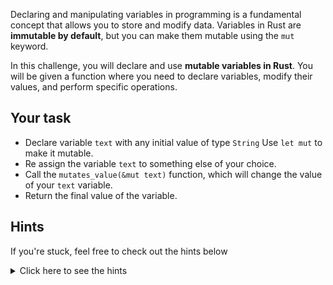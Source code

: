 Declaring and manipulating variables in programming is a fundamental concept that allows you to store and modify data. Variables in Rust are **immutable by default**, but you can make them mutable using the `mut` keyword.

In this challenge, you will declare and use **mutable variables in Rust**. You will be given a function where you need to declare variables, modify their values, and perform specific operations.

## Your task

- Declare variable `text` with any initial value of type `String` Use `let mut` to make it mutable.
- Re assign the variable `text` to something else of your choice.
- Call the `mutates_value(&mut text)` function, which will change the value of your `text` variable.
- Return the final value of the variable.

## Hints

If you're stuck, feel free to check out the hints below

<details>
    <summary>Click here to see the hints</summary>

- Use the `let mut` keyword to declare a mutable variable.
- To give the value to as a mutable reference use the `&mut` keyword. e.g.

  ```rust
  let mut text = "hello";
  mutates_value(&mut text);
  ```

- To create a `String` from a `&str`, use `String::from(value)` or `value.to_string()`. e.g.

  ```rust
  let text = "hello";
  let text = text.to_string();
  ```

- To return a value from a function, either use the `return` statement or let the last expression be the return value. For example:

  ```rust
  // Using return statement
  fn example1() -> String {
      return String::from("hello");
  }

  // Using expression (no semicolon)
  fn example2() -> String {
      String::from("hello")
  }
  ```

</details>
